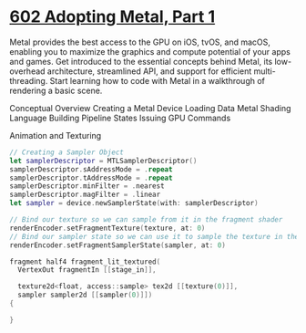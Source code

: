 

# [602 Adopting Metal, Part 1](https://developer.apple.com/videos/play/wwdc2016/602/)


Metal provides the best access to the GPU on iOS, tvOS, and macOS, enabling you to maximize the graphics and compute potential of your apps and games. Get introduced to the essential concepts behind Metal, its low-overhead architecture, streamlined API, and support for efficient multi-threading. Start learning how to code with Metal in a walkthrough of rendering a basic scene.




Conceptual Overview
Creating a Metal Device Loading Data
Metal Shading Language
Building Pipeline States
Issuing GPU Commands

Animation and Texturing


```swift
// Creating a Sampler Object
let samplerDescriptor = MTLSamplerDescriptor()
samplerDescriptor.sAddressMode = .repeat
samplerDescriptor.tAddressMode = .repeat
samplerDescriptor.minFilter = .nearest
samplerDescriptor.magFilter = .linear
let sampler = device.newSamplerState(with: samplerDescriptor)

// Bind our texture so we can sample from it in the fragment shader
renderEncoder.setFragmentTexture(texture, at: 0)
// Bind our sampler state so we can use it to sample the texture in the fragment shader
renderEncoder.setFragmentSamplerState(sampler, at: 0)
```

```swift
fragment half4 fragment_lit_textured(
  VertexOut fragmentIn [[stage_in]],

  texture2d<float, access::sample> tex2d [[texture(0)]],
  sampler sampler2d [[sampler(0)]])
{

}
```
